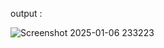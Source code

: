 








output :

![Screenshot 2025-01-06 233223](https://github.com/user-attachments/assets/926e9e64-c56d-43ca-8efc-e1b36684743f)

